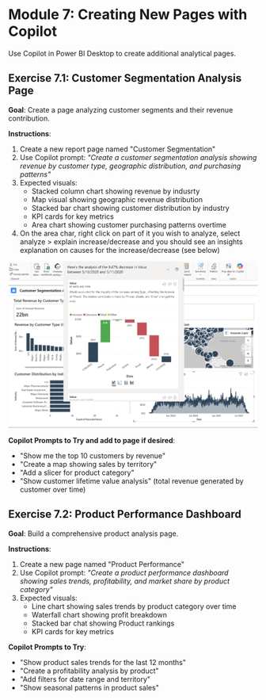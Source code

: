# Module 7: Creating New Pages with Copilot

Use Copilot in Power BI Desktop to create additional analytical pages.

## Exercise 7.1: Customer Segmentation Analysis Page
**Goal**: Create a page analyzing customer segments and their revenue contribution.

**Instructions**:
1. Create a new report page named "Customer Segmentation"
2. Use Copilot prompt: *"Create a customer segmentation analysis showing revenue by customer type, geographic distribution, and purchasing patterns"*
3. Expected visuals:
   - Stacked column chart showing revenue by indusrty
   - Map visual showing geographic revenue distribution
   - Stacked bar chart showing customer distribution by industry
   - KPI cards for key metrics
   - Area chart showing customer purchasing patterns overtime
4. On the area char, right click on part of it you wish to analyze, select analyze > explain increase/decrease and you should see an insights explanation on causes for the increase/decrease (see below)

![Area chart insights](https://github.com/alipouw13/ai-powerbi/blob/main/images/insights-area-chart.png)

**Copilot Prompts to Try and add to page if desired**:
- "Show me the top 10 customers by revenue"
- "Create a map showing sales by territory"
- "Add a slicer for product category"
- "Show customer lifetime value analysis" (total revenue generated by customer over time)

## Exercise 7.2: Product Performance Dashboard
**Goal**: Build a comprehensive product analysis page.

**Instructions**:
1. Create a new page named "Product Performance"
2. Use Copilot prompt: *"Create a product performance dashboard showing sales trends, profitability, and market share by product category"*
3. Expected visuals:
   - Line chart showing sales trends by product category over time
   - Waterfall chart showing profit breakdown
   - Stacked bar chat showing Product rankings
   - KPI cards for key metrics

**Copilot Prompts to Try**:
- "Show product sales trends for the last 12 months"
- "Create a profitability analysis by product"
- "Add filters for date range and territory"
- "Show seasonal patterns in product sales"
